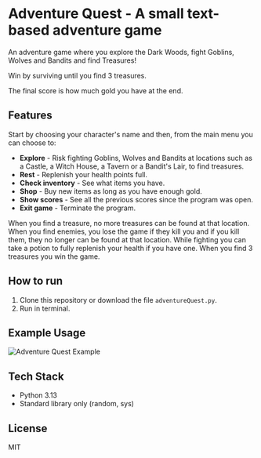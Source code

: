 # Adventure Quest - A small text-based adventure game
An adventure game where you explore the Dark Woods, fight Goblins, Wolves and Bandits and find Treasures!

Win by surviving until you find 3 treasures.

The final score is how much gold you have at the end.

## Features
Start by choosing your character's name and then, from the main menu you can choose to:
- **Explore** - Risk fighting Goblins, Wolves and Bandits at locations such as a Castle, a Witch House, a Tavern or a Bandit's Lair, to find treasures.
- **Rest** - Replenish your health points full.
- **Check inventory** - See what items you have.
- **Shop** - Buy new items as long as you have enough gold.
- **Show scores** - See all the previous scores since the program was open.
- **Exit game** - Terminate the program.

When you find a treasure, no more treasures can be found at that location. When you find enemies, you lose the game if they kill you and if you kill them, they no longer can be found at that location. While fighting you can take a potion to fully replenish your health if you have one. When you find 3 treasures you win the game.

## How to run
1. Clone this repository or download the file `adventureQuest.py`.
2. Run in terminal.

## Example Usage
![Adventure Quest Example](https://github.com/user-attachments/assets/da9a5fb5-4bc6-40fc-aec6-766d40c30883)

## Tech Stack
- Python 3.13
- Standard library only (random, sys)

## License
MIT
